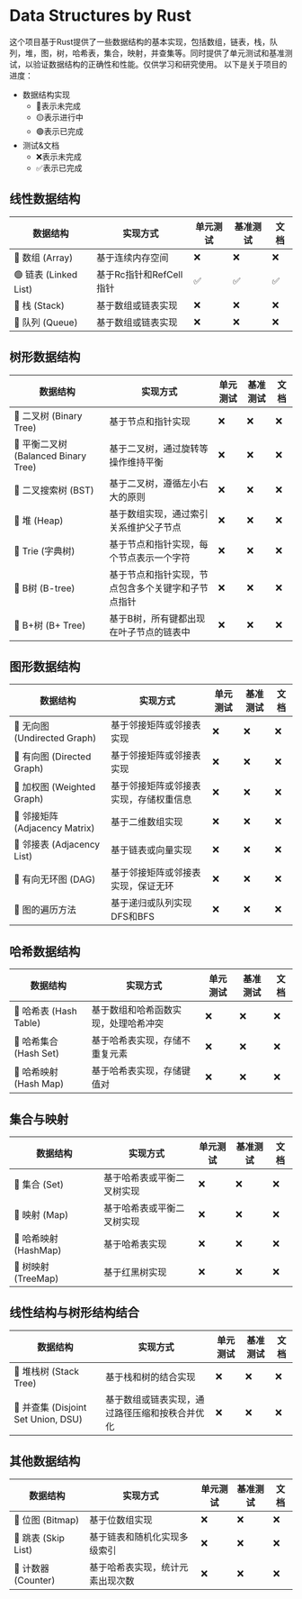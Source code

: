 # Data Structures by Rust

这个项目基于Rust提供了一些数据结构的基本实现，包括数组，链表，栈，队列，堆，图，树，哈希表，集合，映射，并查集等。同时提供了单元测试和基准测试，以验证数据结构的正确性和性能。仅供学习和研究使用。
以下是关于项目的进度：

- 数据结构实现
  - 🔴表示未完成
  - 🟡表示进行中
  - 🟢表示已完成
- 测试&文档
  - ❌表示未完成
  - ✅表示已完成

## 线性数据结构

| 数据结构 | 实现方式 | 单元测试 | 基准测试 | 文档 |
| --- | --- | --- | --- | --- |
| 🔴 数组 (Array) | 基于连续内存空间 | ❌ | ❌ | ❌ |
| 🟢 链表 (Linked List) | 基于Rc指针和RefCell指针 | ✅ | ✅ | ✅ |
| 🔴 栈 (Stack) | 基于数组或链表实现 | ❌ | ❌ | ❌ |
| 🔴 队列 (Queue) | 基于数组或链表实现 | ❌ | ❌ | ❌ |

## 树形数据结构

| 数据结构 | 实现方式 | 单元测试 | 基准测试 | 文档 |
| --- | --- | --- | --- | --- |
| 🔴 二叉树 (Binary Tree) | 基于节点和指针实现 | ❌ | ❌ | ❌ |
| 🔴 平衡二叉树 (Balanced Binary Tree) | 基于二叉树，通过旋转等操作维持平衡 | ❌ | ❌ | ❌ |
| 🔴 二叉搜索树 (BST) | 基于二叉树，遵循左小右大的原则 | ❌ | ❌ | ❌ |
| 🔴 堆 (Heap) | 基于数组实现，通过索引关系维护父子节点 | ❌ | ❌ | ❌ |
| 🔴 Trie (字典树) | 基于节点和指针实现，每个节点表示一个字符 | ❌ | ❌ | ❌ |
| 🔴 B树 (B-tree) | 基于节点和指针实现，节点包含多个关键字和子节点指针 | ❌ | ❌ | ❌ |
| 🔴 B+树 (B+ Tree) | 基于B树，所有键都出现在叶子节点的链表中 | ❌ | ❌ | ❌ |

## 图形数据结构

| 数据结构 | 实现方式 | 单元测试 | 基准测试 | 文档 |
| --- | --- | --- | --- | --- |
| 🔴 无向图 (Undirected Graph) | 基于邻接矩阵或邻接表实现 | ❌ | ❌ | ❌ |
| 🔴 有向图 (Directed Graph) | 基于邻接矩阵或邻接表实现 | ❌ | ❌ | ❌ |
| 🔴 加权图 (Weighted Graph) | 基于邻接矩阵或邻接表实现，存储权重信息 | ❌ | ❌ | ❌ |
| 🔴 邻接矩阵 (Adjacency Matrix) | 基于二维数组实现 | ❌ | ❌ | ❌ |
| 🔴 邻接表 (Adjacency List) | 基于链表或向量实现 | ❌ | ❌ | ❌ |
| 🔴 有向无环图 (DAG) | 基于邻接矩阵或邻接表实现，保证无环 | ❌ | ❌ | ❌ |
| 🔴 图的遍历方法 | 基于递归或队列实现DFS和BFS | ❌ | ❌ | ❌ |

## 哈希数据结构

| 数据结构 | 实现方式 | 单元测试 | 基准测试 | 文档 |
| --- | --- | --- | --- | --- |
| 🔴 哈希表 (Hash Table) | 基于数组和哈希函数实现，处理哈希冲突 | ❌ | ❌ | ❌ |
| 🔴 哈希集合 (Hash Set) | 基于哈希表实现，存储不重复元素 | ❌ | ❌ | ❌ |
| 🔴 哈希映射 (Hash Map) | 基于哈希表实现，存储键值对 | ❌ | ❌ | ❌ |

## 集合与映射

| 数据结构 | 实现方式 | 单元测试 | 基准测试 | 文档 |
| --- | --- | --- | --- | --- |
| 🔴 集合 (Set) | 基于哈希表或平衡二叉树实现 | ❌ | ❌ | ❌ |
| 🔴 映射 (Map) | 基于哈希表或平衡二叉树实现 | ❌ | ❌ | ❌ |
| 🔴 哈希映射 (HashMap) | 基于哈希表实现 | ❌ | ❌ | ❌ |
| 🔴 树映射 (TreeMap) | 基于红黑树实现 | ❌ | ❌ | ❌ |

## 线性结构与树形结构结合

| 数据结构 | 实现方式 | 单元测试 | 基准测试 | 文档 |
| --- | --- | --- | --- | --- |
| 🔴 堆栈树 (Stack Tree) | 基于栈和树的结合实现 | ❌ | ❌ | ❌ |
| 🔴 并查集 (Disjoint Set Union, DSU) | 基于数组或链表实现，通过路径压缩和按秩合并优化 | ❌ | ❌ | ❌ |

## 其他数据结构

| 数据结构 | 实现方式 | 单元测试 | 基准测试 | 文档 |
| --- | --- | --- | --- | --- |
| 🔴 位图 (Bitmap) | 基于位数组实现 | ❌ | ❌ | ❌ |
| 🔴 跳表 (Skip List) | 基于链表和随机化实现多级索引 | ❌ | ❌ | ❌ |
| 🔴 计数器 (Counter) | 基于哈希表实现，统计元素出现次数 | ❌ | ❌ | ❌ |
